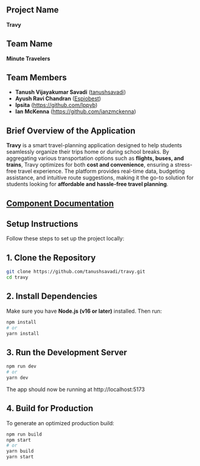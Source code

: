 ## Project Name
**Travy**

## Team Name
**Minute Travelers**

## Team Members
- **Tanush Vijayakumar Savadi** ([tanushsavadi](https://github.com/tanushsavadi))
- **Ayush Ravi Chandran** ([Espiobest](https://github.com/Espiobest))
- **Ipsita** (https://github.com/Ippyb)
- **Ian McKenna** (https://github.com/ianzmckenna)

## Brief Overview of the Application
**Travy** is a smart travel-planning application designed to help students seamlessly organize their trips home or during school breaks. By aggregating various transportation options such as **flights, buses, and trains**, Travy optimizes for both **cost and convenience**, ensuring a stress-free travel experience. The platform provides real-time data, budgeting assistance, and intuitive route suggestions, making it the go-to solution for students looking for **affordable and hassle-free travel planning**.

## [Component Documentation](../travy/src/components/component-documentation.md) 

## Setup Instructions
Follow these steps to set up the project locally:

## 1. Clone the Repository

```bash
git clone https://github.com/tanushsavadi/travy.git
cd travy
```

## 2. Install Dependencies
Make sure you have **Node.js (v16 or later)** installed. Then run:

```bash
npm install
# or
yarn install
```

## 3. Run the Development Server

```bash
npm run dev
# or
yarn dev
```
The app should now be running at http://localhost:5173


## 4. Build for Production
To generate an optimized production build:

```bash
npm run build
npm start
# or 
yarn build
yarn start
```
